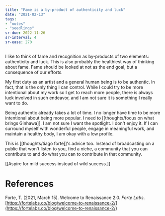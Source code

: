 ```yaml
---
title: "Fame is a by-product of authenticity and luck"
date: "2021-02-13"
tags:
- "notes"
- "seedlings"
sr-due: 2022-11-26
sr-interval: 4
sr-ease: 270
---
```


I like to think of fame and recognition as by-products of two elements: authenticity and luck. This is also probably the healthiest way of thinking about fame. Fame should be looked at not as the end goal, but a consequence of our efforts.

My first duty as an artist and a general human being is to be authentic. In fact, that is the only thing I can control. While I could try to be more intentional about my work so I get to reach more people, there is always luck involved in such endeavor, and I am not sure it is something I really want to do.

Being authentic already takes a lot of time. I no longer have time to be more intentional about being more popular. I need to [[thoughts/focus on what brings Ginhawa]]. I am not sure I want the spotlight. I don't enjoy it. If I can surround myself with wonderful people, engage in meaningful work, and maintain a healthy body, I am okay with a low profile.

This is [[thoughts/tiago forte]]'s advice too. Instead of broadcasting on a public that won't listen to you, find a niche, a community that you can contribute to and do what you can to contribute in that community.

[[Aspire for mild success instead of wild success.]]

# References

Forte, T. (2021, March 15). Welcome to Renaissance 2.0. *Forte Labs*. [https://fortelabs.co/blog/welcome-to-renaissance-2/](https://fortelabs.co/blog/welcome-to-renaissance-2/)

